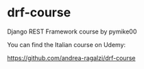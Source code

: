 # drf-course
Django REST Framework course by pymike00 

You can find the Italian course on Udemy: 

https://github.com/andrea-ragalzi/drf-course
